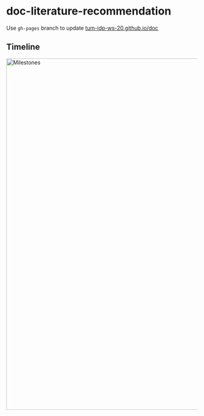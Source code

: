 # doc-literature-recommendation
Use `gh-pages` branch to update <a href="https://tum-idp-ws-20.github.io/doc">tum-idp-ws-20.github.io/doc</a>

## Timeline
<img width="927" alt="Milestones" src="https://user-images.githubusercontent.com/3117589/94521074-b6e24c80-022d-11eb-85ba-632e50d12c1a.png">
